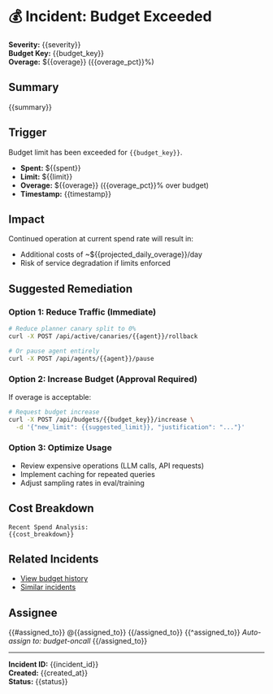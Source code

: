 # 💰 Incident: Budget Exceeded

**Severity:** {{severity}}  
**Budget Key:** {{budget_key}}  
**Overage:** ${{overage}} ({{overage_pct}}%)

## Summary
{{summary}}

## Trigger
Budget limit has been exceeded for `{{budget_key}}`.

- **Spent:** ${{spent}}
- **Limit:** ${{limit}}
- **Overage:** ${{overage}} ({{overage_pct}}% over budget)
- **Timestamp:** {{timestamp}}

## Impact
Continued operation at current spend rate will result in:
- Additional costs of ~${{projected_daily_overage}}/day
- Risk of service degradation if limits enforced

## Suggested Remediation

### Option 1: Reduce Traffic (Immediate)
```bash
# Reduce planner canary split to 0%
curl -X POST /api/active/canaries/{{agent}}/rollback

# Or pause agent entirely
curl -X POST /api/agents/{{agent}}/pause
```

### Option 2: Increase Budget (Approval Required)
If overage is acceptable:
```bash
# Request budget increase
curl -X POST /api/budgets/{{budget_key}}/increase \
  -d '{"new_limit": {{suggested_limit}}, "justification": "..."}'
```

### Option 3: Optimize Usage
- Review expensive operations (LLM calls, API requests)
- Implement caching for repeated queries
- Adjust sampling rates in eval/training

## Cost Breakdown
```
Recent Spend Analysis:
{{cost_breakdown}}
```

## Related Incidents
- [View budget history](/api/budgets/{{budget_key}}/history)
- [Similar incidents](/incidents?kind=budget)

## Assignee
{{#assigned_to}}
@{{assigned_to}}
{{/assigned_to}}
{{^assigned_to}}
_Auto-assign to: budget-oncall_
{{/assigned_to}}

---
**Incident ID:** {{incident_id}}  
**Created:** {{created_at}}  
**Status:** {{status}}
